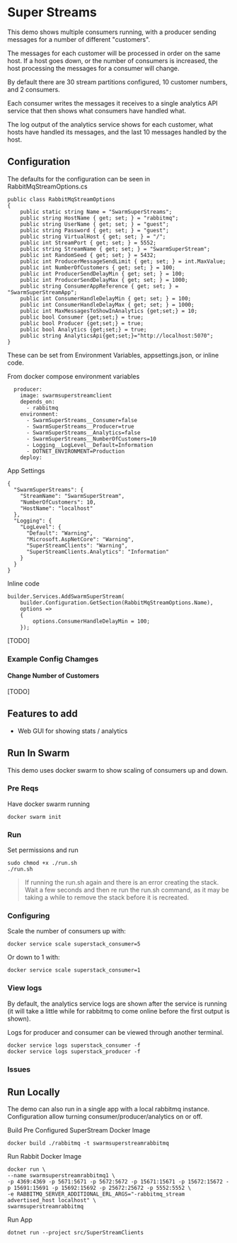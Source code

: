 # Super Streams

This demo shows multiple consumers running, with a producer sending messages for a number of different "customers".

The messages for each customer will be processed in order on the same host. If a host goes down, or the number of consumers is increased, the host processing the messages for a consumer will change.

By default there are 30 stream partitions configured, 10 customer numbers, and 2 consumers.

Each consumer writes the messages it receives to a single analytics API service that then shows what consumers have handled what.

The log output of the analytics service shows for each customer, what hosts have handled its messages, and the last 10 messages handled by the host.

## Configuration

The defaults for the configuration can be seen in RabbitMqStreamOptions.cs

```
public class RabbitMqStreamOptions
{
    public static string Name = "SwarmSuperStreams";
    public string HostName { get; set; } = "rabbitmq";
    public string UserName { get; set; } = "guest";
    public string Password { get; set; } = "guest";
    public string VirtualHost { get; set; } = "/";
    public int StreamPort { get; set; } = 5552;
    public string StreamName { get; set; } = "SwarmSuperStream";
    public int RandomSeed { get; set; } = 5432;
    public int ProducerMessageSendLimit { get; set; } = int.MaxValue;
    public int NumberOfCustomers { get; set; } = 100;
    public int ProducerSendDelayMin { get; set; } = 100;
    public int ProducerSendDelayMax { get; set; } = 1000;
    public string ConsumerAppReference { get; set; } = "SwarmSuperStreamApp";
    public int ConsumerHandleDelayMin { get; set; } = 100;
    public int ConsumerHandleDelayMax { get; set; } = 1000;
    public int MaxMessagesToShowInAnalytics {get;set;} = 10;
    public bool Consumer {get;set;} = true;
    public bool Producer {get;set;} = true;
    public bool Analytics {get;set;} = true;
    public string AnalyticsApi{get;set;}="http://localhost:5070";
}
```

These can be set from Environment Variables, appsettings.json, or inline code.

From docker compose environment variables
```
  producer:
    image: swarmsuperstreamclient
    depends_on:
      - rabbitmq
    environment:
      - SwarmSuperStreams__Consumer=false
      - SwarmSuperStreams__Producer=true
      - SwarmSuperStreams__Analytics=false   
      - SwarmSuperStreams__NumberOfCustomers=10
      - Logging__LogLevel__Default=Information
      - DOTNET_ENVIRONMENT=Production
    deploy:
```

App Settings
```
{
  "SwarmSuperStreams": {
    "StreamName": "SwarmSuperStream",
    "NumberOfCustomers": 10,
    "HostName": "localhost"
  },
  "Logging": {
    "LogLevel": {
      "Default": "Warning",
      "Microsoft.AspNetCore": "Warning",
      "SuperStreamClients": "Warning",
      "SuperStreamClients.Analytics": "Information"
    }
  }
}
```

Inline code
```
builder.Services.AddSwarmSuperStream(
    builder.Configuration.GetSection(RabbitMqStreamOptions.Name),
    options =>
    {
        options.ConsumerHandleDelayMin = 100;
    });
```

[TODO]

### Example Config Chamges

#### Change Number of Customers

[TODO]

## Features to add
- Web GUI for showing stats / analytics


## Run In Swarm
This demo uses docker swarm to show scaling of consumers up and down.

### Pre Reqs

Have docker swarm running 

```
docker swarm init
```

### Run
Set permissions and run

```
sudo chmod +x ./run.sh
./run.sh
````

> If running the run.sh again and there is an error creating the stack. Wait a few seconds and then re run the run.sh command, as it may be taking a while to remove the stack before it is recreated.

### Configuring 
Scale the number of consumers up with:

```
docker service scale superstack_consumer=5
```

Or down to 1 with:

```
docker service scale superstack_consumer=1
```



### View logs
By default, the analytics service logs are shown after the service is running (it will take a little while for rabbitmq to come online before the first output is shown). 

Logs for producer and consumer can be viewed through another terminal.

```
docker service logs superstack_consumer -f
docker service logs superstack_producer -f
```

### Issues



## Run Locally

The demo can also run in a single app with a local rabbitmq instance. Configuration allow turning consumer/producer/analytics on or off.

Build Pre Configured SuperStream Docker Image
```
docker build ./rabbitmq -t swarmsuperstreamrabbitmq
```

Run Rabbit Docker Image
```
docker run \
--name swarmsuperstreamrabbitmq1 \
-p 4369:4369 -p 5671:5671 -p 5672:5672 -p 15671:15671 -p 15672:15672 -p 15691:15691 -p 15692:15692 -p 25672:25672 -p 5552:5552 \
-e RABBITMQ_SERVER_ADDITIONAL_ERL_ARGS="-rabbitmq_stream advertised_host localhost" \
swarmsuperstreamrabbitmq
```

Run App

```
dotnet run --project src/SuperStreamClients 
```
